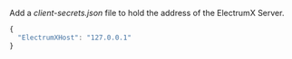 ﻿Add a *client-secrets.json* file to hold the address of the ElectrumX Server. 

```javascript
{
  "ElectrumXHost": "127.0.0.1"
}
```

